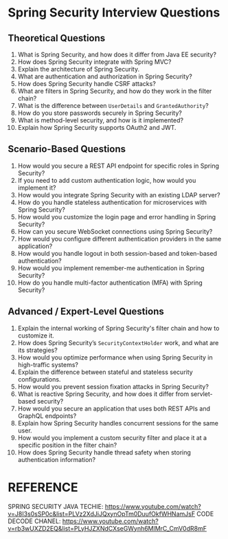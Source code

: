 # Spring Security Interview Questions

## Theoretical Questions
1. What is Spring Security, and how does it differ from Java EE security?
2. How does Spring Security integrate with Spring MVC?
3. Explain the architecture of Spring Security.
4. What are authentication and authorization in Spring Security?
5. How does Spring Security handle CSRF attacks?
6. What are filters in Spring Security, and how do they work in the filter chain?
7. What is the difference between `UserDetails` and `GrantedAuthority`?
8. How do you store passwords securely in Spring Security?
9. What is method-level security, and how is it implemented?
10. Explain how Spring Security supports OAuth2 and JWT.

## Scenario-Based Questions
1. How would you secure a REST API endpoint for specific roles in Spring Security?
2. If you need to add custom authentication logic, how would you implement it?
3. How would you integrate Spring Security with an existing LDAP server?
4. How do you handle stateless authentication for microservices with Spring Security?
5. How would you customize the login page and error handling in Spring Security?
6. How can you secure WebSocket connections using Spring Security?
7. How would you configure different authentication providers in the same application?
8. How would you handle logout in both session-based and token-based authentication?
9. How would you implement remember-me authentication in Spring Security?
10. How do you handle multi-factor authentication (MFA) with Spring Security?

## Advanced / Expert-Level Questions
1. Explain the internal working of Spring Security's filter chain and how to customize it.
2. How does Spring Security’s `SecurityContextHolder` work, and what are its strategies?
3. How would you optimize performance when using Spring Security in high-traffic systems?
4. Explain the difference between stateful and stateless security configurations.
5. How would you prevent session fixation attacks in Spring Security?
6. What is reactive Spring Security, and how does it differ from servlet-based security?
7. How would you secure an application that uses both REST APIs and GraphQL endpoints?
8. Explain how Spring Security handles concurrent sessions for the same user.
9. How would you implement a custom security filter and place it at a specific position in the filter chain?
10. How does Spring Security handle thread safety when storing authentication information?


# REFERENCE
SPRING SECURITY JAVA TECHIE: https://www.youtube.com/watch?v=J8I3s0sSP0c&list=PLVz2XdJiJQxynOpTm0DuufOkfWHNamJsF
CODE DECODE CHANEL: https://www.youtube.com/watch?v=rb3wUXZD2EQ&list=PLyHJZXNdCXseGWynh6MlMrC_CmV0dR8mF


